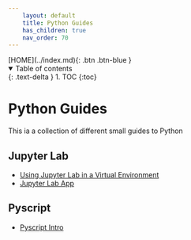 ```yaml
---
    layout: default
    title: Python Guides
    has_children: true
    nav_order: 70
---
```


<span class="fs-1">
[HOME](../index.md){: .btn .btn-blue }
</span>

<details open markdown="block">
  <summary>
    Table of contents
  </summary>
  {: .text-delta }
1. TOC
{:toc}
</details>

# Python Guides
This ia a collection of different small guides to Python

## Jupyter Lab
- [Using Jupyter Lab in a Virtual Environment](Using_Jupyter_Lab_in_Virtual_Environme.md)
- [Jupyter Lab App](./jupyterlab/jupyter_lab_app.md)

## Pyscript
- [Pyscript Intro](./pyscript/pyscript.md)